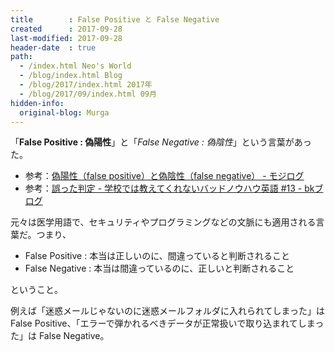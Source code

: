 ```yaml
---
title        : False Positive と False Negative
created      : 2017-09-28
last-modified: 2017-09-28
header-date  : true
path:
  - /index.html Neo's World
  - /blog/index.html Blog
  - /blog/2017/index.html 2017年
  - /blog/2017/09/index.html 09月
hidden-info:
  original-blog: Murga
---
```


「**False Positive : 偽陽性**」と「*False Negative : 偽陰性*」という言葉があった。

- 参考：[偽陽性（false positive）と偽陰性（false negative） - モジログ](http://mojix.org/2008/11/24/false_positive_false_negative)
- 参考：[誤った判定 - 学校では教えてくれないバッドノウハウ英語 #13 - bkブログ](http://0xcc.net/blog/archives/000176.html)

元々は医学用語で、セキュリティやプログラミングなどの文脈にも適用される言葉だ。つまり、

- False Positive : 本当は正しいのに、間違っていると判断されること
- False Negative : 本当は間違っているのに、正しいと判断されること

ということ。

例えば「迷惑メールじゃないのに迷惑メールフォルダに入れられてしまった」は False Positive、「エラーで弾かれるべきデータが正常扱いで取り込まれてしまった」は False Negative。
